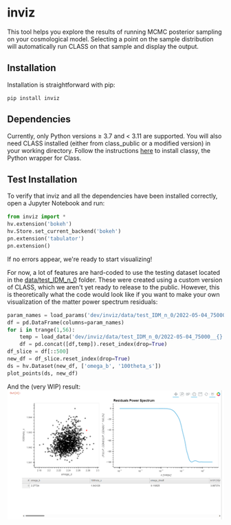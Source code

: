 # inviz

This tool helps you explore the results of running MCMC posterior sampling on your cosmological model. Selecting a point on the sample distribution will automatically run CLASS on that sample and display the output. 

## Installation
Installation is straightforward with pip:

    pip install inviz

## Dependencies
Currently, only Python versions $\geq$ 3.7 and $<$ 3.11 are supported. You will also need CLASS installed (either from class_public or a modified version) in your working directory. Follow the instructions [here](https://cobaya.readthedocs.io/en/latest/theory_class.html) to install classy, the Python wrapper for Class.

## Test Installation
To verify that inviz and all the dependencies have been installed correctly, open a Jupyter Notebook and run:
```python
from inviz import *
hv.extension('bokeh')
hv.Store.set_current_backend('bokeh')
pn.extension('tabulator')
pn.extension()
```
If no errors appear, we're ready to start visualizing!

For now, a lot of features are hard-coded to use the testing dataset located in the [data/test_IDM_n_0](data/test_IDM_n_0) folder. These were created using a custom version of CLASS, which we aren't yet ready to release to the public. However, this is theoretically what the code would look like if you want to make your own visualization of the matter power spectrum residuals:
```python
param_names = load_params('dev/inviz/data/test_IDM_n_0/2022-05-04_75000_.paramnames')
df = pd.DataFrame(columns=param_names)
for i in trange(1,56):
    temp = load_data('dev/inviz/data/test_IDM_n_0/2022-05-04_75000__{}.txt'.format(i), column_names=param_names)
    df = pd.concat([df,temp]).reset_index(drop=True)
df_slice = df[::500]
new_df = df_slice.reset_index(drop=True)
ds = hv.Dataset(new_df, ['omega_b', '100theta_s'])
plot_points(ds, new_df)
```
And the (very WIP) result:
![example output](images/example.png)